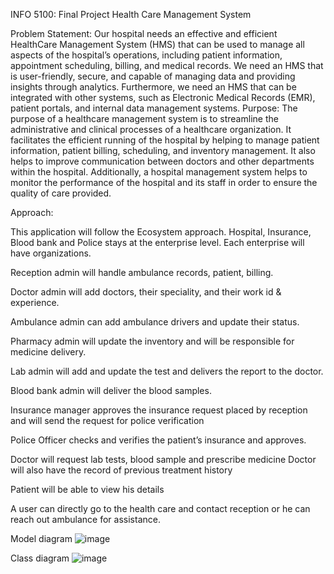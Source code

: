 INFO 5100: Final Project
Health Care Management System

Problem Statement:
Our hospital needs an effective and efficient HealthCare Management System (HMS) that can be used to manage all aspects of the hospital’s operations, including patient information, appointment scheduling, billing, and medical records. We need an HMS that is user-friendly, secure, and capable of managing data and providing insights through analytics. Furthermore, we need an HMS that can be integrated with other systems, such as Electronic Medical Records (EMR), patient portals, and internal data management systems.
Purpose:
The purpose of a healthcare management system is to streamline the administrative and clinical processes of a healthcare organization. It facilitates the efficient running of the hospital by helping to manage patient information, patient billing, scheduling, and inventory management. It also helps to improve communication between doctors and other departments within the hospital. Additionally, a hospital management system helps to monitor the performance of the hospital and its staff in order to ensure the quality of care provided.

Approach:

This application will follow the Ecosystem approach. Hospital, Insurance, Blood bank and Police stays at the enterprise level. Each enterprise will have organizations. 

Reception admin will handle ambulance records, patient, billing.

Doctor admin will add doctors, their speciality, and their work id & experience.

Ambulance admin can add ambulance drivers and update their status.

Pharmacy admin will update the inventory and will be responsible for medicine delivery.

Lab admin will add and update the test and delivers the report to the doctor.

Blood bank admin will deliver the blood samples.

Insurance manager approves the insurance request placed by reception and will send the request for police verification

Police Officer checks and verifies the patient’s insurance and approves.

Doctor will request lab tests, blood sample and prescribe medicine
Doctor will also have the record of previous treatment history

Patient will be able to view his details

A user can directly go to the health care and contact reception or he can reach out ambulance for assistance.

Model diagram
![image](https://user-images.githubusercontent.com/114640094/206950875-a3a9ae2d-4536-42bf-b168-9001d97f9aef.png)


Class diagram
![image](https://user-images.githubusercontent.com/114640094/206960730-9d6956f1-c95d-4fb5-b451-05622ee1d95f.png)

